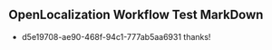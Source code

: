 ## OpenLocalization Workflow Test MarkDown
* d5e19708-ae90-468f-94c1-777ab5aa6931 
thanks!<!--HONumber=Mar16_HO2-->
